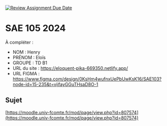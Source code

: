 [![Review Assignment Due Date](https://classroom.github.com/assets/deadline-readme-button-22041afd0340ce965d47ae6ef1cefeee28c7c493a6346c4f15d667ab976d596c.svg)](https://classroom.github.com/a/DNce7fkr)
# SAE 105 2024

À compléter :

- NOM : Henry
- PRÉNOM : Eloïs
- GROUPE : TD B1
- URL du site : https://eloquent-pika-669350.netlify.app/
- URL FIGMA : https://www.figma.com/design/0KsHm4wufnxUePbUwKsK16/SAE103?node-id=15-235&t=vijfayGGuTHsaD8O-1

## Sujet

[https://moodle.univ-fcomte.fr/mod/page/view.php?id=807574](https://moodle.univ-fcomte.fr/mod/page/view.php?id=807574)

